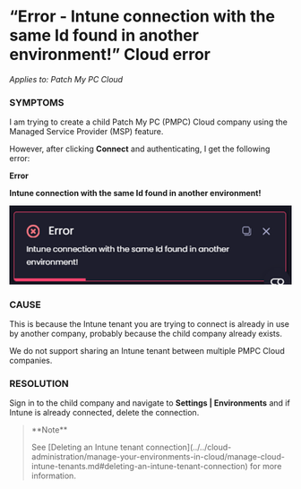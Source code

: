 # “Error - Intune connection with the same Id found in another environment!” Cloud error

_Applies to: Patch My PC Cloud_

### SYMPTOMS

I am trying to create a child Patch My PC (PMPC) Cloud company using the Managed Service Provider (MSP) feature.

However, after clicking **Connect** and authenticating, I get the following error:

**Error**

**Intune connection with the same Id found in another environment!**

![“Intune connection with the same Id found in another environment!” error](/_images/image-(2094).png "“Intune connection with the same Id found in another environment!” error")

### CAUSE

This is because the Intune tenant you are trying to connect is already in use by another company, probably because the child company already exists.

We do not support sharing an Intune tenant between multiple PMPC Cloud companies.

### RESOLUTION

Sign in to the child company and navigate to  **Settings | Environments** and if Intune is already connected, delete the connection.

<blockquote class="wp-block-quote">
<p>**Note**</p>
<p>See [Deleting an Intune tenant connection](../../cloud-administration/manage-your-environments-in-cloud/manage-cloud-intune-tenants.md#deleting-an-intune-tenant-connection) for more information.</p>
</blockquote>